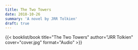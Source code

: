 ```yaml
---
title: The Two Towers
date: 2018-10-26
summary: 'A novel by JRR Tolkien'
draft: true
---
```


{{< booklist/book
title="The Two Towers"
author="JRR Tolkien"
cover="cover.jpg"
format="Audio" >}}
